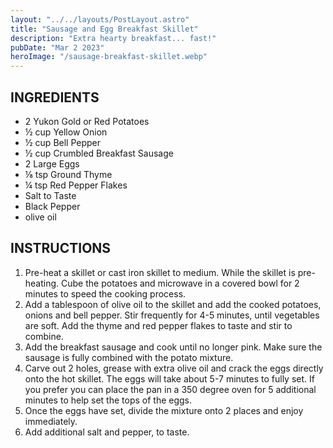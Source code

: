 ```yaml
---
layout: "../../layouts/PostLayout.astro"
title: "Sausage and Egg Breakfast Skillet"
description: "Extra hearty breakfast... fast!"
pubDate: "Mar 2 2023"
heroImage: "/sausage-breakfast-skillet.webp"
---
```


## INGREDIENTS

-   2 Yukon Gold or Red Potatoes
-   ½ cup Yellow Onion
-   ½ cup Bell Pepper
-   ½ cup Crumbled Breakfast Sausage
-   2 Large Eggs
-   ⅛ tsp Ground Thyme
-   ¼ tsp Red Pepper Flakes
-   Salt to Taste
-   Black Pepper
-   olive oil

## INSTRUCTIONS

1. Pre-heat a skillet or cast iron skillet to medium.
   While the skillet is pre-heating. Cube the potatoes and microwave in a covered bowl for 2 minutes to speed the cooking process.
2. Add a tablespoon of olive oil to the skillet and add the cooked potatoes, onions and bell pepper. Stir frequently for 4-5 minutes, until vegetables are soft.
   Add the thyme and red pepper flakes to taste and stir to combine.
3. Add the breakfast sausage and cook until no longer pink. Make sure the sausage is fully combined with the potato mixture.
4. Carve out 2 holes, grease with extra olive oil and crack the eggs directly onto the hot skillet. The eggs will take about 5-7 minutes to fully set. If you prefer you can place the pan in a 350 degree oven for 5 additional minutes to help set the tops of the eggs.
5. Once the eggs have set, divide the mixture onto 2 places and enjoy immediately.
6. Add additional salt and pepper, to taste.
